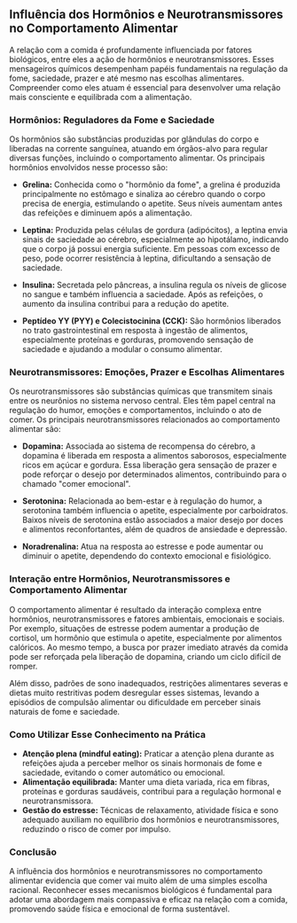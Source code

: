 
## Influência dos Hormônios e Neurotransmissores no Comportamento Alimentar

A relação com a comida é profundamente influenciada por fatores biológicos, entre eles a ação de hormônios e neurotransmissores. Esses mensageiros químicos desempenham papéis fundamentais na regulação da fome, saciedade, prazer e até mesmo nas escolhas alimentares. Compreender como eles atuam é essencial para desenvolver uma relação mais consciente e equilibrada com a alimentação.

### Hormônios: Reguladores da Fome e Saciedade

Os hormônios são substâncias produzidas por glândulas do corpo e liberadas na corrente sanguínea, atuando em órgãos-alvo para regular diversas funções, incluindo o comportamento alimentar. Os principais hormônios envolvidos nesse processo são:

- **Grelina:** Conhecida como o "hormônio da fome", a grelina é produzida principalmente no estômago e sinaliza ao cérebro quando o corpo precisa de energia, estimulando o apetite. Seus níveis aumentam antes das refeições e diminuem após a alimentação.

- **Leptina:** Produzida pelas células de gordura (adipócitos), a leptina envia sinais de saciedade ao cérebro, especialmente ao hipotálamo, indicando que o corpo já possui energia suficiente. Em pessoas com excesso de peso, pode ocorrer resistência à leptina, dificultando a sensação de saciedade.

- **Insulina:** Secretada pelo pâncreas, a insulina regula os níveis de glicose no sangue e também influencia a saciedade. Após as refeições, o aumento da insulina contribui para a redução do apetite.

- **Peptídeo YY (PYY) e Colecistocinina (CCK):** São hormônios liberados no trato gastrointestinal em resposta à ingestão de alimentos, especialmente proteínas e gorduras, promovendo sensação de saciedade e ajudando a modular o consumo alimentar.

### Neurotransmissores: Emoções, Prazer e Escolhas Alimentares

Os neurotransmissores são substâncias químicas que transmitem sinais entre os neurônios no sistema nervoso central. Eles têm papel central na regulação do humor, emoções e comportamentos, incluindo o ato de comer. Os principais neurotransmissores relacionados ao comportamento alimentar são:

- **Dopamina:** Associada ao sistema de recompensa do cérebro, a dopamina é liberada em resposta a alimentos saborosos, especialmente ricos em açúcar e gordura. Essa liberação gera sensação de prazer e pode reforçar o desejo por determinados alimentos, contribuindo para o chamado "comer emocional".

- **Serotonina:** Relacionada ao bem-estar e à regulação do humor, a serotonina também influencia o apetite, especialmente por carboidratos. Baixos níveis de serotonina estão associados a maior desejo por doces e alimentos reconfortantes, além de quadros de ansiedade e depressão.

- **Noradrenalina:** Atua na resposta ao estresse e pode aumentar ou diminuir o apetite, dependendo do contexto emocional e fisiológico.

### Interação entre Hormônios, Neurotransmissores e Comportamento Alimentar

O comportamento alimentar é resultado da interação complexa entre hormônios, neurotransmissores e fatores ambientais, emocionais e sociais. Por exemplo, situações de estresse podem aumentar a produção de cortisol, um hormônio que estimula o apetite, especialmente por alimentos calóricos. Ao mesmo tempo, a busca por prazer imediato através da comida pode ser reforçada pela liberação de dopamina, criando um ciclo difícil de romper.

Além disso, padrões de sono inadequados, restrições alimentares severas e dietas muito restritivas podem desregular esses sistemas, levando a episódios de compulsão alimentar ou dificuldade em perceber sinais naturais de fome e saciedade.

### Como Utilizar Esse Conhecimento na Prática

- **Atenção plena (mindful eating):** Praticar a atenção plena durante as refeições ajuda a perceber melhor os sinais hormonais de fome e saciedade, evitando o comer automático ou emocional.
- **Alimentação equilibrada:** Manter uma dieta variada, rica em fibras, proteínas e gorduras saudáveis, contribui para a regulação hormonal e neurotransmissora.
- **Gestão do estresse:** Técnicas de relaxamento, atividade física e sono adequado auxiliam no equilíbrio dos hormônios e neurotransmissores, reduzindo o risco de comer por impulso.

### Conclusão

A influência dos hormônios e neurotransmissores no comportamento alimentar evidencia que comer vai muito além de uma simples escolha racional. Reconhecer esses mecanismos biológicos é fundamental para adotar uma abordagem mais compassiva e eficaz na relação com a comida, promovendo saúde física e emocional de forma sustentável.
```
